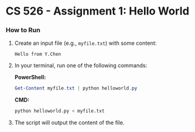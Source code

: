 # CS 526 - Assignment 1: Hello World


### How to Run

1.  Create an input file (e.g., `myfile.txt`) with some content:
    ```
    Hello from Y.Chen
    ```

2.  In your terminal, run one of the following commands:

    **PowerShell:**
    ```powershell
    Get-Content myfile.txt | python helloworld.py
    ```

    **CMD:**
    ```bash
    python helloworld.py < myfile.txt
    ```

3.  The script will output the content of the file.
